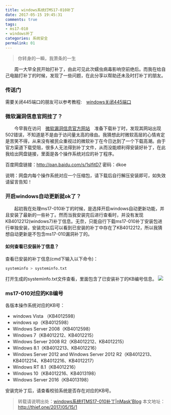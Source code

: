 ```yaml
---
title: windows系统打MS17-010补丁
date: 2017-05-15 19:45:31
comments: true
tags:
- ms17-010
- windows补丁
categories: 系统安全
permalink: 01
---
```

<blockquote class="blockquote-center">你转身的一瞬，我萧条的一生</blockquote>
　　周一大早全民开始打补丁，由此可见此次蠕虫病毒影响空前绝后。而我在给自己电脑打补丁的时候，发现了一些问题，在此分享以帮助还未及时打补丁的朋友。
<!--more -->

### 传送门

需要关闭445端口的朋友可以参考教程:　[windows关闭445端口](http://thief.one/2017/05/13/2)

### 微软漏洞信息官网挂了？
　　今早我在访问　[微软漏洞信息官方网站](https://technet.microsoft.com/en-us/library/security/MS17-010)　准备下载补丁时，发现其网站出现502错误，不知道是不是由于访问量太高的缘由。我猜想此时微软高层的心情肯定是苦笑不得，从来没有被民众重视过的微软补丁在今日达到了一个下载高潮。由于官方渠道下载受阻，很多人无法得到补丁文件，从而没能顺利得安装好补丁，在此我给出网盘链接，里面是各个操作系统对应的补丁程序。

百度网盘链接：http://pan.baidu.com/s/1slfitD7 密码：dkoe

说明：网盘内每个操作系统对应一个压缩包，请下载后自行解压安装即可，如失效请留言告知！

### 开启windows自动更新就ok了？
　　起初我在处理ms17-010补丁的时候，是选择开启windows自动更新功能，并且安装了最新的一些补丁。然而当我安装完后进行查看时，并没有发现KB4012212(windows7)补丁信息。无奈，只能自行下载ms17-010补丁安装包进行单独安装，安装完以后可以看到已安装的补丁中存在了KB4012212，所以我猜想自动更新是不包含ms17-010漏洞补丁的。

#### 如何查看已安装补丁信息？
查看已安装的补丁信息(cmd下输入以下命令)：
```bash
systeminfo > systeminfo.txt
```
打开生成的systeminfo.txt文件查看，里面包含了已安装补丁的KB编号信息。
![](/upload_image/2017051501/1.png)

### ms17-010对应的KB编号
各版本操作系统对应的KB号：
* windows Vista （KB4012598）
* windows xp（KB4012598）
* Windows Server 2008（KB4012598）
* Windows 7（KB4012212、KB4012215）
* Windows Server 2008 R2（KB4012212、KB4012215）
* Windows 8.1（KB4012213、KB4012216）
* Windows Server 2012 and Windows Server 2012 R2（KB4012213、KB4012214、KB4012216、KB4012217）
* Windows RT 8.1（KB4012216）
* Windows 10（KB4012216、KB4013198）
* Windows Server 2016（KB4013198）

安装完补丁后，请查看校验系统是否存在对应的KB号。


>转载请说明出处：[windows系统打MS17-010补丁|nMask'Blog](http://thief.one/2017/05/15/1)
本文地址：http://thief.one/2017/05/15/1